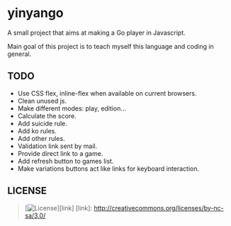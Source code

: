 # yinyango

A small project that aims at making a Go player in Javascript.

Main goal of this project is to teach myself this language and coding in
general.

## TODO

- Use CSS flex, inline-flex when available on current browsers.
- Clean unused js.
- Make different modes: play, edition...
- Calculate the score.
- Add suicide rule.
- Add ko rules.
- Add other rules.
- Validation link sent by mail.
- Provide direct link to a game.
- Add refresh button to games list.
- Make variations buttons act like links for keyboard interaction.

## LICENSE

>[![License](http://i.creativecommons.org/l/by-nc-sa/3.0/88x31.png)][link]
[link]: http://creativecommons.org/licenses/by-nc-sa/3.0/
